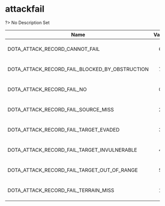 # attackfail
?> No Description Set

Name|Value|Description|Client
--|:--:|--|:--:
DOTA_ATTACK_RECORD_CANNOT_FAIL|6|No Description Set|✖
DOTA_ATTACK_RECORD_FAIL_BLOCKED_BY_OBSTRUCTION|7|No Description Set|✖
DOTA_ATTACK_RECORD_FAIL_NO|0|No Description Set|✖
DOTA_ATTACK_RECORD_FAIL_SOURCE_MISS|2|No Description Set|✖
DOTA_ATTACK_RECORD_FAIL_TARGET_EVADED|3|No Description Set|✖
DOTA_ATTACK_RECORD_FAIL_TARGET_INVULNERABLE|4|No Description Set|✖
DOTA_ATTACK_RECORD_FAIL_TARGET_OUT_OF_RANGE|5|No Description Set|✖
DOTA_ATTACK_RECORD_FAIL_TERRAIN_MISS|1|No Description Set|✖
